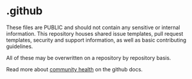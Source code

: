 # .github

These files are PUBLIC and should not contain any sensitive or internal information. This repository houses shared issue templates, pull request templates, security and support information, as well as basic contributing guidelines.

All of these may be overwritten on a repository by repository basis.

Read more about [community health](https://docs.github.com/en/communities/setting-up-your-project-for-healthy-contributions/creating-a-default-community-health-file) on the github docs.
